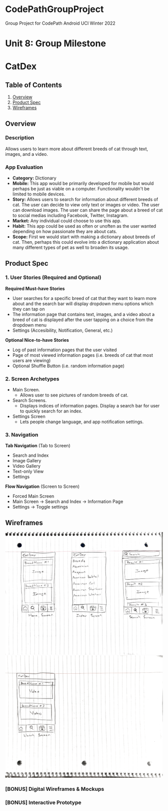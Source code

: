 # CodePathGroupProject
Group Project for CodePath Android UCI Winter 2022


Unit 8: Group Milestone
===

# CatDex

## Table of Contents
1. [Overview](#Overview)
1. [Product Spec](#Product-Spec)
1. [Wireframes](#Wireframes)

## Overview
### Description
Allows users to learn more about different breeds of cat through text, images, and a video. 

### App Evaluation
- **Category:** Dictionary
- **Mobile:** This app would be primarily developed for mobile but would perhaps be just as viable on a computer. Functionality wouldn't be limited to mobile devices.
- **Story:** Allows users to search for information about different breeds of cat. The user can decide to view only text or images or video. The user can download images. The user can share the page about a breed of cat to social medias including Facebook, Twitter, Instagram.
- **Market:** Any individual could choose to use this app.
- **Habit:** This app could be used as often or unoften as the user wanted depending on how passionate they are about cats.
- **Scope:** First we would start with making a dictionary about breeds of cat. Then, perhaps this could evolve into a dictionary application about many different types of pet as well to broaden its usage.

## Product Spec
### 1. User Stories (Required and Optional)

**Required Must-have Stories**

* User searches for a specific breed of cat that they want to learn more about and the search bar will display dropdown menu options which they can tap on
* The information page that contains text, images, and a video about a breed of cat is displayed after the user tapping on a choice from the dropdown menu
* Settings (Accesibility, Notification, General, etc.)

**Optional Nice-to-have Stories**

* Log of past information pages that the user visited
* Page of most viewed information pages (i.e. breeds of cat that most users are viewing)
* Optional Shuffle Button (i.e. random information page)

### 2. Screen Archetypes

* Main Screen.
   * Allows user to see pictures of random breeds of cat.
* Search Screens.
   * Displays indices of information pages. Display a search bar for user to quickly search for an index.
* Settings Screen
   * Lets people change language, and app notification settings.

### 3. Navigation

**Tab Navigation** (Tab to Screen)

* Search and Index
* Image Gallery
* Video Gallery
* Text-only View
* Settings

**Flow Navigation** (Screen to Screen)
* Forced Main Screen
* Main Screen -> Search and Index -> Information Page
* Settings -> Toggle settings

## Wireframes

<img src='HomeIndexSearchScreensWireframeImage.png' title='Wireframe image 1' width='' alt='Wireframe image 1' />
<img src='WatchScreenWireframeImage.png' title='Wireframe image 2' width='' alt='Wireframe image 2' />

### [BONUS] Digital Wireframes & Mockups

### [BONUS] Interactive Prototype
